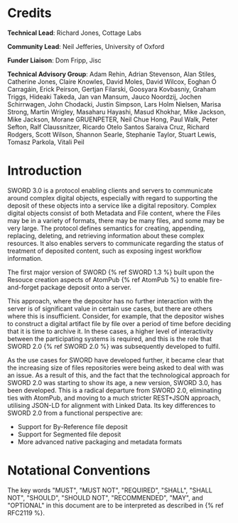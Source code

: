 # Credits

**Technical Lead**: Richard Jones, Cottage Labs

**Community Lead**: Neil Jefferies, University of Oxford

**Funder Liaison**: Dom Fripp, Jisc

**Technical Advisory Group**:
Adam Rehin, Adrian Stevenson, Alan Stiles, Catherine Jones, Claire Knowles, David Moles, David Wilcox, Eoghan Ó Carragáin, Erick Peirson, 
Gertjan Filarski, Goosyara Kovbasniy, Graham Triggs, Hideaki Takeda, Jan van Mansum, Jauco Noordzij, Jochen Schirrwagen, John Chodacki,
Justin Simpson, Lars Holm Nielsen, Marisa Strong, Martin Wrigley, Masaharu Hayashi, Masud Khokhar, Mike Jackson, Mike Jackson,
Morane GRUENPETER, Neil Chue Hong, Paul Walk, Peter Sefton, Ralf Claussnitzer, Ricardo Otelo Santos Saraiva Cruz, Richard Rodgers, 
Scott Wilson, Shannon Searle, Stephanie Taylor, Stuart Lewis, Tomasz Parkola, Vitali Peil


# Introduction

SWORD 3.0 is a protocol enabling clients and servers to communicate around complex digital objects, especially with regard to supporting the
deposit of these objects into a service like a digital repository.  Complex digital objects consist of both Metadata and File content, 
where the Files may be in a variety of formats, there may be many files, and some may be very large.  The protocol defines semantics for
creating, appending, replacing, deleting, and retrieving information about these complex resources.  It also enables servers to communicate
regarding the status of treatment of deposited content, such as exposing ingest workflow information.

The first major version of SWORD {% ref SWORD 1.3 %} built upon the Resouce creation aspects of AtomPub {% ref AtomPub %} to enable 
fire-and-forget package deposit onto a server.

This approach, where the depositor has no further interaction with the server is of significant value in certain use cases, but there are 
others where this is insufficient. Consider, for example, that the depositor wishes to construct a digital artifact file by file over a 
period of time before deciding that it is time to archive it. In these cases, a higher level of interactivity between the participating 
systems is required, and this is the role that SWORD 2.0 {% ref SWORD 2.0 %} was subsequently developed to fulfil.

As the use cases for SWORD have developed further, it became clear that the increasing size of files repositories were being asked to deal
with was an issue.  As a result of this, and the fact that the technological approach for SWORD 2.0 was starting to show its age, a new
version, SWORD 3.0, has been developed.  This is a radical departure from SWORD 2.0, eliminating ties with AtomPub, and moving to a much
stricter REST+JSON approach, utilising JSON-LD for alignment with Linked Data.  Its key differences to SWORD 2.0 from a functional
perspective are:

* Support for By-Reference file deposit
* Support for Segmented file deposit
* More advanced native packaging and metadata formats


# Notational Conventions

The key words "MUST", "MUST NOT", "REQUIRED", "SHALL", "SHALL NOT", "SHOULD", "SHOULD NOT", "RECOMMENDED", "MAY", and "OPTIONAL" in this 
document are to be interpreted as described in {% ref RFC2119 %}.